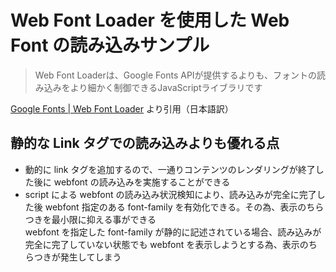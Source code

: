 # Web Font Loader を使用した Web Font の読み込みサンプル

> Web Font Loaderは、Google Fonts APIが提供するよりも、フォントの読み込みをより細かく制御できるJavaScriptライブラリです

[Google Fonts | Web Font Loader](https://developers.google.com/fonts/docs/webfont_loader) より引用（日本語訳）

## 静的な Link タグでの読み込みよりも優れる点

* 動的に link タグを追加するので、一通りコンテンツのレンダリングが終了した後に webfont の読み込みを実施することができる
* script による webfont の読み込み状況検知により、読み込みが完全に完了した後 webfont 指定のある font-family を有効化できる。その為、表示のちらつきを最小限に抑える事ができる  
webfont を指定した font-family が静的に記述されている場合、読み込みが完全に完了していない状態でも webfont を表示しようとする為、表示のちらつきが発生してしまう
